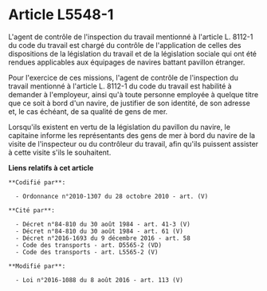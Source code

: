 # Article L5548-1

L'agent de contrôle de l'inspection du travail mentionné à l'article L. 8112-1 du code du travail est chargé du contrôle de
l'application de celles des dispositions de la législation du travail et de la législation sociale qui ont été rendues
applicables aux équipages de navires battant pavillon étranger.

Pour l'exercice de ces missions, l'agent de contrôle de l'inspection du travail mentionné à l'article L. 8112-1 du code du
travail est habilité à demander à l'employeur, ainsi qu'à toute personne employée à quelque titre que ce soit à bord d'un
navire, de justifier de son identité, de son adresse et, le cas échéant, de sa qualité de gens de mer.

Lorsqu'ils existent en vertu de la législation du pavillon du navire, le capitaine informe les représentants des gens de mer
à bord du navire de la visite de l'inspecteur ou du contrôleur du travail, afin qu'ils puissent assister à cette visite s'ils
le souhaitent.

**Liens relatifs à cet article**

	**Codifié par**:

	  - Ordonnance n°2010-1307 du 28 octobre 2010 - art. (V)

	**Cité par**:

	  - Décret n°84-810 du 30 août 1984 - art. 41-3 (V)
	  - Décret n°84-810 du 30 août 1984 - art. 61 (V)
	  - Décret n°2016-1693 du 9 décembre 2016 - art. 58
	  - Code des transports - art. D5565-2 (VD)
	  - Code des transports - art. L5565-2 (V)

	**Modifié par**:

	  - Loi n°2016-1088 du 8 août 2016 - art. 113 (V)

